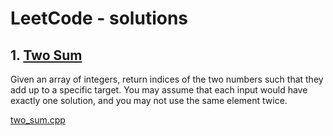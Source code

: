 # LeetCode - solutions

## 1. [Two Sum](https://leetcode.com/problems/two-sum/)
Given an array of integers, return indices of the two numbers such that they add up to a specific target.
You may assume that each input would have exactly one solution, and you may not use the same element twice.

[two_sum.cpp](https://github.com/Oyoshi/LeetCode-solutions/blob/master/two_sum.cpp)
